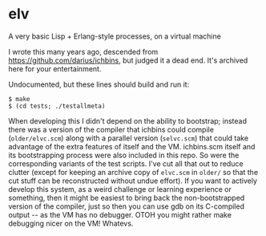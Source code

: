 # elv
A very basic Lisp + Erlang-style processes, on a virtual machine

I wrote this many years ago, descended from
https://github.com/darius/ichbins, but judged it a dead end. It's
archived here for your entertainment.

Undocumented, but these lines should build and run it:

    $ make
    $ (cd tests; ./testallmeta)

When developing this I didn't depend on the ability to bootstrap;
instead there was a version of the compiler that ichbins could compile
(`older/elvc.scm`) along with a parallel version (`selvc.scm`) that
could take advantage of the extra features of itself and the
VM. ichbins.scm itself and its bootstrapping process were also
included in this repo. So were the corresponding variants of the test
scripts. I've cut all that out to reduce clutter (except for keeping
an archive copy of `elvc.scm` in `older/` so that the cut stuff can be
reconstructed without undue effort). If you want to actively develop
this system, as a weird challenge or learning experience or something,
then it might be easiest to bring back the non-bootstrapped version of
the compiler, just so then you can use gdb on its C-compiled output --
as the VM has no debugger. OTOH you might rather make debugging nicer
on the VM! Whatevs.
